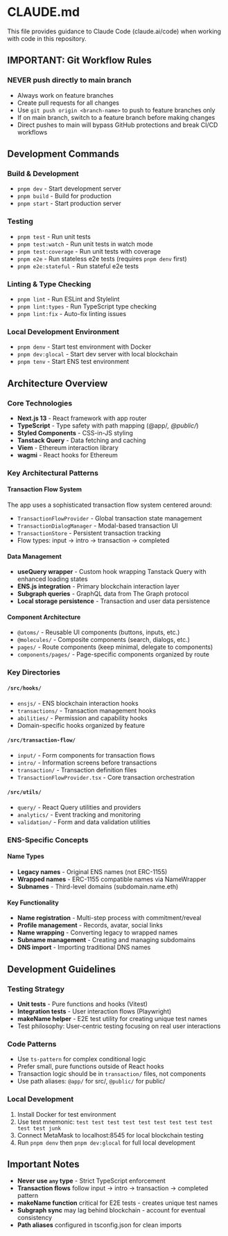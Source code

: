 # CLAUDE.md

This file provides guidance to Claude Code (claude.ai/code) when working with code in this repository.

## IMPORTANT: Git Workflow Rules

### NEVER push directly to main branch
- Always work on feature branches
- Create pull requests for all changes
- Use `git push origin <branch-name>` to push to feature branches only
- If on main branch, switch to a feature branch before making changes
- Direct pushes to main will bypass GitHub protections and break CI/CD workflows

## Development Commands

### Build & Development
- `pnpm dev` - Start development server
- `pnpm build` - Build for production
- `pnpm start` - Start production server

### Testing
- `pnpm test` - Run unit tests
- `pnpm test:watch` - Run unit tests in watch mode  
- `pnpm test:coverage` - Run unit tests with coverage
- `pnpm e2e` - Run stateless e2e tests (requires `pnpm denv` first)
- `pnpm e2e:stateful` - Run stateful e2e tests

### Linting & Type Checking
- `pnpm lint` - Run ESLint and Stylelint
- `pnpm lint:types` - Run TypeScript type checking
- `pnpm lint:fix` - Auto-fix linting issues

### Local Development Environment
- `pnpm denv` - Start test environment with Docker
- `pnpm dev:glocal` - Start dev server with local blockchain
- `pnpm tenv` - Start ENS test environment

## Architecture Overview

### Core Technologies
- **Next.js 13** - React framework with app router
- **TypeScript** - Type safety with path mapping (@app/*, @public/*)
- **Styled Components** - CSS-in-JS styling
- **Tanstack Query** - Data fetching and caching
- **Viem** - Ethereum interaction library
- **wagmi** - React hooks for Ethereum

### Key Architectural Patterns

#### Transaction Flow System
The app uses a sophisticated transaction flow system centered around:
- `TransactionFlowProvider` - Global transaction state management
- `TransactionDialogManager` - Modal-based transaction UI
- `TransactionStore` - Persistent transaction tracking
- Flow types: input → intro → transaction → completed

#### Data Management
- **useQuery wrapper** - Custom hook wrapping Tanstack Query with enhanced loading states
- **ENS.js integration** - Primary blockchain interaction layer
- **Subgraph queries** - GraphQL data from The Graph protocol
- **Local storage persistence** - Transaction and user data persistence

#### Component Architecture
- `@atoms/` - Reusable UI components (buttons, inputs, etc.)
- `@molecules/` - Composite components (search, dialogs, etc.)
- `pages/` - Route components (keep minimal, delegate to components)
- `components/pages/` - Page-specific components organized by route

### Key Directories

#### `/src/hooks/`
- `ensjs/` - ENS blockchain interaction hooks
- `transactions/` - Transaction management hooks
- `abilities/` - Permission and capability hooks
- Domain-specific hooks organized by feature

#### `/src/transaction-flow/`
- `input/` - Form components for transaction flows
- `intro/` - Information screens before transactions
- `transaction/` - Transaction definition files
- `TransactionFlowProvider.tsx` - Core transaction orchestration

#### `/src/utils/`
- `query/` - React Query utilities and providers
- `analytics/` - Event tracking and monitoring
- `validation/` - Form and data validation utilities

### ENS-Specific Concepts

#### Name Types
- **Legacy names** - Original ENS names (not ERC-1155)
- **Wrapped names** - ERC-1155 compatible names via NameWrapper
- **Subnames** - Third-level domains (subdomain.name.eth)

#### Key Functionality
- **Name registration** - Multi-step process with commitment/reveal
- **Profile management** - Records, avatar, social links
- **Name wrapping** - Converting legacy to wrapped names
- **Subname management** - Creating and managing subdomains
- **DNS import** - Importing traditional DNS names

## Development Guidelines

### Testing Strategy
- **Unit tests** - Pure functions and hooks (Vitest)
- **Integration tests** - User interaction flows (Playwright)
- **makeName helper** - E2E test utility for creating unique test names
- Test philosophy: User-centric testing focusing on real user interactions

### Code Patterns
- Use `ts-pattern` for complex conditional logic
- Prefer small, pure functions outside of React hooks
- Transaction logic should be in `transaction/` files, not components
- Use path aliases: `@app/` for src/, `@public/` for public/

### Local Development
1. Install Docker for test environment
2. Use test mnemonic: `test test test test test test test test test test test junk`
3. Connect MetaMask to localhost:8545 for local blockchain testing
4. Run `pnpm denv` then `pnpm dev:glocal` for full local development

## Important Notes

- **Never use `any` type** - Strict TypeScript enforcement
- **Transaction flows** follow input → intro → transaction → completed pattern
- **makeName function** critical for E2E tests - creates unique test names
- **Subgraph sync** may lag behind blockchain - account for eventual consistency
- **Path aliases** configured in tsconfig.json for clean imports